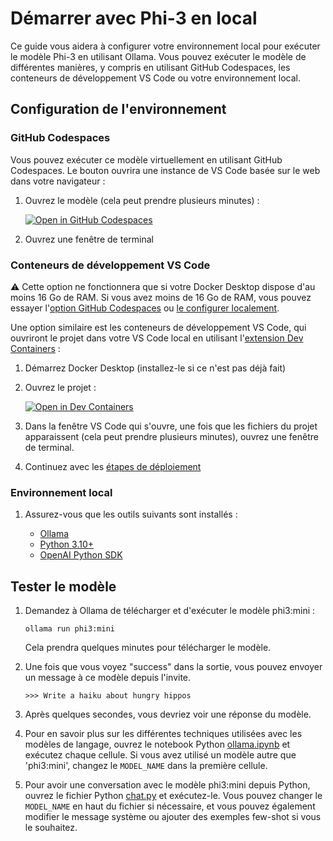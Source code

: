 # Démarrer avec Phi-3 en local

Ce guide vous aidera à configurer votre environnement local pour exécuter le modèle Phi-3 en utilisant Ollama. Vous pouvez exécuter le modèle de différentes manières, y compris en utilisant GitHub Codespaces, les conteneurs de développement VS Code ou votre environnement local.

## Configuration de l'environnement

### GitHub Codespaces

Vous pouvez exécuter ce modèle virtuellement en utilisant GitHub Codespaces. Le bouton ouvrira une instance de VS Code basée sur le web dans votre navigateur :

1. Ouvrez le modèle (cela peut prendre plusieurs minutes) :

    [![Open in GitHub Codespaces](https://github.com/codespaces/badge.svg)](https://codespaces.new/microsoft/phi-3cookbook)

2. Ouvrez une fenêtre de terminal

### Conteneurs de développement VS Code

⚠️ Cette option ne fonctionnera que si votre Docker Desktop dispose d'au moins 16 Go de RAM. Si vous avez moins de 16 Go de RAM, vous pouvez essayer l'[option GitHub Codespaces](#github-codespaces) ou [le configurer localement](#local-environment).

Une option similaire est les conteneurs de développement VS Code, qui ouvriront le projet dans votre VS Code local en utilisant l'[extension Dev Containers](https://marketplace.visualstudio.com/items?itemName=ms-vscode-remote.remote-containers) :

1. Démarrez Docker Desktop (installez-le si ce n'est pas déjà fait)
2. Ouvrez le projet :

    [![Open in Dev Containers](https://img.shields.io/static/v1?style=for-the-badge&label=Dev%20Containers&message=Open&color=blue&logo=visualstudiocode)](https://vscode.dev/redirect?url=vscode://ms-vscode-remote.remote-containers/cloneInVolume?url=https://github.com/microsoft/phi-3cookbook)

3. Dans la fenêtre VS Code qui s'ouvre, une fois que les fichiers du projet apparaissent (cela peut prendre plusieurs minutes), ouvrez une fenêtre de terminal.
4. Continuez avec les [étapes de déploiement](#deployment)

### Environnement local

1. Assurez-vous que les outils suivants sont installés :

    * [Ollama](https://ollama.com/)
    * [Python 3.10+](https://www.python.org/downloads/)
    * [OpenAI Python SDK](https://pypi.org/project/openai/)

## Tester le modèle

1. Demandez à Ollama de télécharger et d'exécuter le modèle phi3:mini :

    ```shell
    ollama run phi3:mini
    ```

    Cela prendra quelques minutes pour télécharger le modèle.

2. Une fois que vous voyez "success" dans la sortie, vous pouvez envoyer un message à ce modèle depuis l'invite.

    ```shell
    >>> Write a haiku about hungry hippos
    ```

3. Après quelques secondes, vous devriez voir une réponse du modèle.

4. Pour en savoir plus sur les différentes techniques utilisées avec les modèles de langage, ouvrez le notebook Python [ollama.ipynb](../../code/01.Introduce/ollama.ipynb) et exécutez chaque cellule. Si vous avez utilisé un modèle autre que 'phi3:mini', changez le `MODEL_NAME` dans la première cellule.

5. Pour avoir une conversation avec le modèle phi3:mini depuis Python, ouvrez le fichier Python [chat.py](../../code/01.Introduce/chat.py) et exécutez-le. Vous pouvez changer le `MODEL_NAME` en haut du fichier si nécessaire, et vous pouvez également modifier le message système ou ajouter des exemples few-shot si vous le souhaitez.

